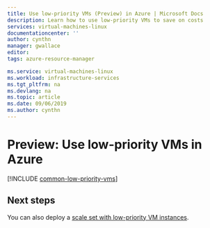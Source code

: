 ```yaml
---
title: Use low-priority VMs (Preview) in Azure | Microsoft Docs
description: Learn how to use low-priority VMs to save on costs
services: virtual-machines-linux
documentationcenter: ''
author: cynthn
manager: gwallace
editor:
tags: azure-resource-manager

ms.service: virtual-machines-linux
ms.workload: infrastructure-services
ms.tgt_pltfrm: na
ms.devlang: na
ms.topic: article
ms.date: 09/06/2019
ms.author: cynthn
---
```



# Preview: Use low-priority VMs in Azure


[!INCLUDE [common-low-priority-vms](../../../includes/virtual-machines-common-low-priority-vms.md)]  



## Next steps
You can also deploy a [scale set with low-priority VM instances](../../virtual-machine-scale-sets/virtual-machine-scale-sets-use-low-priority.md).
